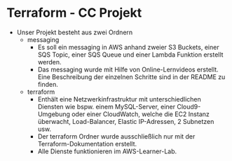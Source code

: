 # Terraform - CC Projekt
- Unser Projekt besteht aus zwei Ordnern
  - messaging
    - Es soll ein messaging in AWS anhand zweier S3 Buckets, einer SQS Topic, einer SQS Queue und einer Lambda Funktion erstellt werden.
    - Das messaging wurde mit Hilfe von Online-Lernvideos erstellt. Eine Beschreibung der einzelnen Schritte sind in der README zu finden.
  - terraform
    - Enthält eine Netzwerkinfrastruktur mit unterschiedlichen Diensten wie bspw. einem MySQL-Server, einer Cloud9-Umgebung oder einer CloudWatch, welche die EC2 Instanz überwacht, Load-Balancer, Elastic IP-Adressen, 2 Subnetzen usw. 
    - Der terraform Ordner wurde ausschließlich nur mit der Terraform-Dokumentation erstellt.
    - Alle Dienste funktionieren im AWS-Learner-Lab.
